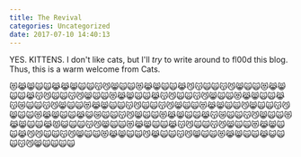 ```yaml
---
title: The Revival
categories: Uncategorized
date: 2017-07-10 14:40:13
---
```


YES. KITTENS. I don't like cats, but I'll _try_ to write around to fl00d this blog. Thus, this is a warm welcome from Cats.

😻😹😸🙀🙀😹😹😸🙀🙀😽😼😸🙀🙀😻😹😸🙀🙀😹😼😽🙀🙀😽😼😸🙀🙀😻😹😸🙀🙀😹😽😼🙀🙀😽😼😸🙀🙀😻😹😸🙀🙀😹😽😼🙀🙀😽😼😸🙀🙀😻😹😸🙀🙀😹😽😿🙀🙀😽😼😸🙀🙀😻😹😸🙀🙀😽😼🙀🙀😽😼😸🙀🙀😻😹😸🙀🙀😼😸🙀🙀😽😼😸🙀🙀😻😹😸🙀🙀😹😺😿🙀🙀😽😼😸🙀🙀😻😹😸🙀🙀😹😽😿🙀🙀😽😼😸🙀🙀😻😹😸🙀🙀😹😾😺🙀🙀😽😼😸🙀🙀😻😹😸🙀🙀😹😽😼🙀🙀😽😼😸🙀🙀😻😹😸🙀🙀😹😼😼🙀🙀😽😼😸🙀🙀😻😹😸🙀🙀😼😹🙀🙀😽😼😸🙀🙀😻😹😸🙀🙀😹😺🙀🙀😽😼😸🙀🙀🙀🙀